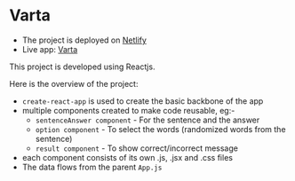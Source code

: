 # Varta
* The project is deployed on [Netlify](https://www.netlify.com/)
* Live app: [Varta](https://focused-khorana-56497e.netlify.com/)

This project is developed using Reactjs. 

Here is the overview of the project:

  - `create-react-app` is used to create the basic backbone of the app
  - multiple components created to make code reusable, eg:-
    - ```sentenceAnswer component``` - For the sentence and the answer
    - ```option component``` - To select the words (randomized words from the sentence)
    - ```result component``` - To show correct/incorrect message
  - each component consists of its own .js, .jsx and .css files
  - The data flows from the parent ```App.js```